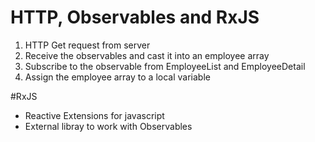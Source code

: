 # HTTP, Observables and RxJS

1. HTTP Get request from server
2. Receive the observables and cast it into an employee array
3. Subscribe to the observable from EmployeeList and EmployeeDetail
4. Assign the employee array to a local variable

#RxJS
- Reactive Extensions for javascript
- External libray to work with Observables